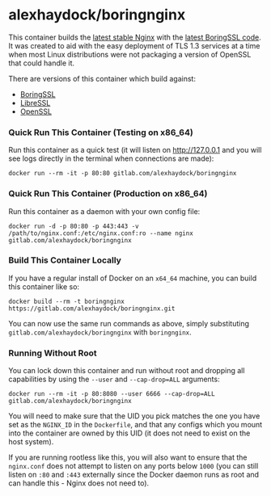 # alexhaydock/boringnginx

This container builds the [latest stable Nginx](https://nginx.org/en/CHANGES) with the [latest BoringSSL code](https://boringssl.googlesource.com/boringssl/). It was created to aid with the easy deployment of TLS 1.3 services at a time when most Linux distributions were not packaging a version of OpenSSL that could handle it.

There are versions of this container which build against:
* [BoringSSL](https://gitlab.com/alexhaydock/boringnginx)
* [LibreSSL](https://github.com/alexhaydock/nginx-libressl-latest)
* [OpenSSL](https://github.com/alexhaydock/nginx-openssl-latest)

### Quick Run This Container (Testing on x86_64)
Run this container as a quick test (it will listen on http://127.0.0.1 and you will see logs directly in the terminal when connections are made):
```
docker run --rm -it -p 80:80 gitlab.com/alexhaydock/boringnginx
```

### Quick Run This Container (Production on x86_64)
Run this container as a daemon with your own config file:
```
docker run -d -p 80:80 -p 443:443 -v /path/to/nginx.conf:/etc/nginx.conf:ro --name nginx gitlab.com/alexhaydock/boringnginx
```

### Build This Container Locally
If you have a regular install of Docker on an `x64_64` machine, you can build this container like so:
```
docker build --rm -t boringnginx https://gitlab.com/alexhaydock/boringnginx.git
```

You can now use the same run commands as above, simply substituting `gitlab.com/alexhaydock/boringnginx` with `boringnginx`.

### Running Without Root
You can lock down this container and run without root and dropping all capabilities by using the `--user` and `--cap-drop=ALL` arguments:
```
docker run --rm -it -p 80:8080 --user 6666 --cap-drop=ALL gitlab.com/alexhaydock/boringnginx
```

You will need to make sure that the UID you pick matches the one you have set as the `NGINX_ID` in the `Dockerfile`, and that any configs which you mount into the container are owned by this UID (it does not need to exist on the host system).

If you are running rootless like this, you will also want to ensure that the `nginx.conf` does not attempt to listen on any ports below `1000` (you can still listen on `:80` and `:443` externally since the Docker daemon runs as root and can handle this - Nginx does not need to).

